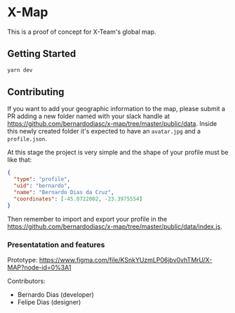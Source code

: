 # X-Map

This is a proof of concept for X-Team's global map.

## Getting Started

```bash
yarn dev
```

## Contributing

If you want to add your geographic information to the map, please submit a PR adding a new folder named with your slack handle at https://github.com/bernardodiasc/x-map/tree/master/public/data. Inside this newly created folder it's expected to have an `avatar.jpg` and a `profile.json`.

At this stage the project is very simple and the shape of your profile must be like that:

```json
{
  "type": "profile",
  "uid": "bernardo",
  "name": "Bernardo Dias da Cruz",
  "coordinates": [-45.0722002, -23.3975554]
}
```

Then remember to import and export your profile in the https://github.com/bernardodiasc/x-map/tree/master/public/data/index.js.

### Presentatation and features

Prototype: https://www.figma.com/file/KSnkYUzmLP06jbv0vhTMrU/X-MAP?node-id=0%3A1

Contributors:

- Bernardo Dias (developer)
- Felipe Dias (designer)
